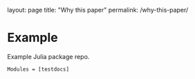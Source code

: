 layout: page
title: "Why this paper"
permalink: /why-this-paper/

# Example

Example Julia package repo.

```@autodocs
Modules = [testdocs]
```
